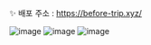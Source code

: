✨ 배포 주소 : https://before-trip.xyz/

![image](https://github.com/Before-Trip/BT_front/assets/108647806/67606964-aba1-4b22-ae4b-8063f3cf5ffe)
![image](https://github.com/Before-Trip/BT_front/assets/108647806/25437ae8-bdcb-469d-92e1-26bea2eed9ad)
![image](https://github.com/Before-Trip/BT_front/assets/108647806/6194bcea-b741-45f4-9f84-45ff22eec4d6)
